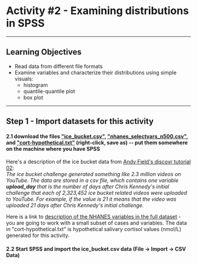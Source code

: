 # Activity #2 - Examining distributions in SPSS

------------------------------------------------------------------------

## Learning Objectives

-   Read data from different file formats  
-   Examine variables and characterize their distributions using simple visuals:  
    -   histogram  
    -   quantile-quantile plot  
    -   box plot  

------------------------------------------------------------------------


## Step 1 - Import datasets for this activity

#### 2.1 download the files ["ice_bucket.csv"](../data/ice_bucket.csv), ["nhanes_selectvars_n500.csv"](../data/nhanes_selectvars_n500.csv), and ["cort-hypothetical.txt"](../data/cort-hypothetical.txt) (right-click, save as) -- put them somewhere on the machine where you have SPSS  
Here's a description of the ice bucket data from [Andy Field's discovr tutorial 02](https://www.discovr.rocks/discovr/):  
*The ice bucket challenge generated something like 2.3 million videos on YouTube. The data are stored in a csv file, which contains one variable **upload_day** that is the number of days after Chris Kennedy's initial challenge that each of 2,323,452 ice bucket related videos were uploaded to YouTube. For example, if the value is 21 it means that the video was uploaded 21 days after Chris Kennedy's initial challenge.*

Here is a link to [description of the NHANES variables in the full dataset](https://www.rdocumentation.org/packages/NHANES/versions/2.1.0/topics/NHANES) - you are going to work with a small subset of cases and variables. The data in "cort-hypothetical.txt" is hypothetical salivary cortisol values (nmol/L) generated for this activity.

#### 2.2 Start SPSS and import the ice_bucket.csv data (File -> Import -> CSV Data)

